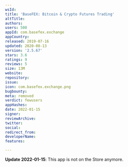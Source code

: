 ```yaml
---
wsId: 
title: 'BaseFEX: Bitcoin & Crypto Futures Trading'
altTitle: 
authors: 
users: 500
appId: com.basefex.exchange
appCountry: 
released: 2019-07-16
updated: 2020-08-13
version: '2.5.67'
stars: 3.6
ratings: 9
reviews: 5
size: 13M
website: 
repository: 
issue: 
icon: com.basefex.exchange.png
bugbounty: 
meta: removed
verdict: fewusers
appHashes: 
date: 2022-01-15
signer: 
reviewArchive: 
twitter: 
social: 
redirect_from: 
developerName: 
features: 

---
```


**Update 2022-01-15**: This app is not on the Store anymore.

